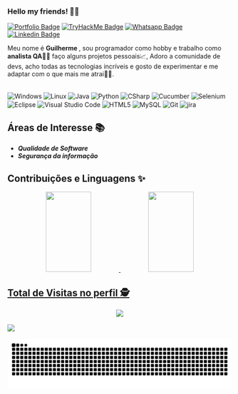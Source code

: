 ### Hello my friends! 🙋‍♂️

[![Portfolio Badge](https://img.shields.io/badge/Developer-Portifólio-black)](https://github.com/GCarin1)
[![TryHackMe Badge](https://img.shields.io/badge/-TryHackMe-black)](https://tryhackme.com/p/virtualInsanity)
[![Whatsapp Badge](https://img.shields.io/badge/-WhatsApp-6633cc?style=flat-square&logo=Whatsapp&logoColor=white&color=black&link=https://whats.link/eduardojose)](https://api.whatsapp.com/send?phone=5511945638021&text=Ol%C3%A1,%20Guilherme!)
[![Linkedin Badge](https://img.shields.io/badge/-Gmail-red?style=flat-square&logo=Gmail&logoColor=white&link=mailto:carinigcontact@gmail.com)](mailto:carinigcontact@gmail.com)


Meu nome é <strong>Guilherme </strong>, sou programador como hobby e trabalho como <strong>analista QA</strong>👨‍💻 faço alguns projetos pessoais📈, Adoro a comunidade de devs, acho todas as tecnologias incríveis e gosto de experimentar e me adaptar com o que mais me atrai👨‍💻.

<div style="display: inline_block"><br>
<img align="center" alt="Windows" height="30" width="40" src="https://github.com/tomchen/stack-icons/blob/master/logos/microsoft-windows.svg">
<img align="center" alt="Linux" height="30" width="40" src="https://github.com/tomchen/stack-icons/blob/master/logos/linux-tux.svg">
<img align="center" alt="Java" height="30" width="40" src="https://github.com/tomchen/stack-icons/blob/master/logos/java.svg">
<img align="center" alt="Python" height="30" width="40" src="https://github.com/tomchen/stack-icons/blob/master/logos/python.svg">
<img align="center" alt="CSharp" height="30" width="40" src="https://github.com/tomchen/stack-icons/blob/master/logos/c-sharp.svg">
<img align="center" alt="Cucumber" height="30" width="40" src="https://github.com/tomchen/stack-icons/blob/master/logos/cucumber.svg">
<img align="center" alt="Selenium" height="30" width="40" src="https://github.com/tomchen/stack-icons/blob/master/logos/selenium.svg">
<img align="center" alt="Eclipse" height="30" width="40" src="https://github.com/tomchen/stack-icons/blob/master/logos/eclipse.svg">
<img align="center" alt="Visual Studio Code" height="30" width="40" src="https://github.com/tomchen/stack-icons/blob/master/logos/visual-studio-code.svg">
<img align="center" alt="HTML5" height="30" width="40" src="https://github.com/tomchen/stack-icons/blob/master/logos/html-5.svg">
<img align="center" alt="MySQL" height="30" width="40" src="https://github.com/tomchen/stack-icons/blob/master/logos/mysql.svg">
<img align="center" alt="Git" height="30" width="40" src="https://github.com/tomchen/stack-icons/blob/master/logos/git-icon.svg">
<img align="center" alt="jira" height="30" width="40" src="https://github.com/tomchen/stack-icons/blob/master/logos/jira.svg">
</div>

## **Áreas de Interesse 📚**


* ***Qualidade de Software***
* ***Segurança da informação***


## **Contribuições e Linguagens ✨**
<div align="center">
  <a href="https://github.com/GCarin1">
  <img width="45%" height="180em" src="https://github-readme-stats.vercel.app/api?username=GCarin1&show_icons=true&theme=dark&include_all_commits=true&count_private=true"/>
  <img width="45%" height="180em" src="https://github-readme-stats.vercel.app/api/top-langs/?username=GCarin1&layout=compact&langs_count=7&theme=dark"/>
</div>



## Total de Visitas no perfil :detective: <br>
 <p align="center"> 
   <img alingn="center" src="https://profile-counter.glitch.me/GCarin1/count.svg" />
 </p>
  
 
<div> 
  <a href="https://www.linkedin.com/in/guilherme-carini/" target="_blank"><img src="https://img.shields.io/badge/-LinkedIn-%230077B5?style=for-the-badge&logo=linkedin&logoColor=white" target="_blank"></a> 
 
  ![Snake animation](https://github.com/Vkin-7/Vkin-7/blob/output/github-contribution-grid-snake.svg)
 
</div>

